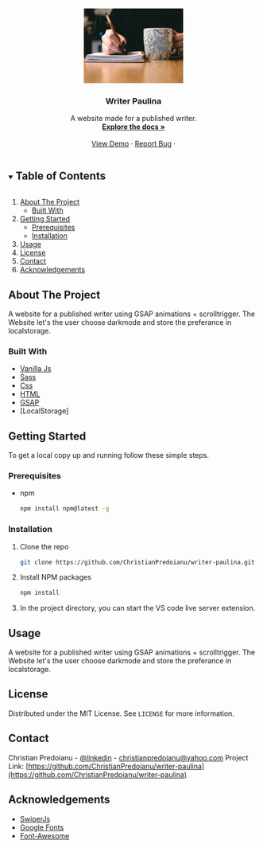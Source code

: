 <!-- PROJECT LOGO -->
<br />
<p align="center">
  <a href="https://github.com/ChristianPredoianu/writer-paulina">
    <img src="https://github.com/ChristianPredoianu/writer-paulina/blob/main/assets/parallax-img.jpg" alt="Logo" width="200" height="150">
  </a>

  <h3 align="center">Writer Paulina</h3>

  <p align="center">
   A website made for a published writer.
    <br />
    <a href="https://github.com/ChristianPredoianu/writer-paulina"><strong>Explore the docs »</strong></a>
    <br />
    <br />
    <a href="https://paulinany.se/">View Demo</a>
    ·
    <a href="https://github.com/ChristianPredoianu/writer-paulina/issues">Report Bug</a>
    ·
   
  </p>
</p>



<!-- TABLE OF CONTENTS -->
<details open="open">
  <summary><h2 style="display: inline-block">Table of Contents</h2></summary>
  <ol>
    <li>
      <a href="#about-the-project">About The Project</a>
      <ul>
        <li><a href="#built-with">Built With</a></li>
      </ul>
    </li>
    <li>
      <a href="#getting-started">Getting Started</a>
      <ul>
        <li><a href="#prerequisites">Prerequisites</a></li>
        <li><a href="#installation">Installation</a></li>
      </ul>
    </li>
    <li><a href="#usage">Usage</a></li>
    <li><a href="#license">License</a></li>
    <li><a href="#contact">Contact</a></li>
    <li><a href="#acknowledgements">Acknowledgements</a></li>
  </ol>
</details>



<!-- ABOUT THE PROJECT -->
## About The Project

A website for a published writer using GSAP animations + scrolltrigger. The Website let's the user choose darkmode and store the preferance in localstorage.

### Built With



* [Vanilla Js](https://developer.mozilla.org/en-US/docs/Web/JavaScript)
* [Sass](https://sass-lang.com/)
* [Css](https://www.w3.org/Style/CSS/Overview.en.html)
* [HTML](https://developer.mozilla.org/sv-SE/docs/Web/HTML)
* [GSAP](https://greensock.com/gsap/)
* [LocalStorage] 



<!-- GETTING STARTED -->
## Getting Started

To get a local copy up and running follow these simple steps.

### Prerequisites

* npm
  ```sh
  npm install npm@latest -g
  ```

### Installation

1. Clone the repo
   ```sh
   git clone https://github.com/ChristianPredoianu/writer-paulina.git
   ```
2. Install NPM packages
   ```sh
   npm install
   ```
   
3. In the project directory, you can start the VS code live server extension.
  


<!-- USAGE EXAMPLES -->
## Usage

A website for a published writer using GSAP animations + scrolltrigger. The Website let's the user choose darkmode and store the preferance in localstorage.



<!-- LICENSE -->
## License

Distributed under the MIT License. See `LICENSE` for more information.


<!-- CONTACT -->
## Contact

Christian Predoianu - [@linkedin](https://se.linkedin.com/in/christian-predoianu-369218157) - christianpredoianu@yahoo.com
Project Link: [https://github.com/ChristianPredoianu/writer-paulina](https://github.com/ChristianPredoianu/writer-paulina)



<!-- ACKNOWLEDGEMENTS -->
## Acknowledgements

* [SwiperJs](https://swiperjs.com/)
* [Google Fonts](https://fonts.google.com/)
* [Font-Awesome](https://fontawesome.com/)





<!-- MARKDOWN LINKS & IMAGES -->
<!-- https://www.markdownguide.org/basic-syntax/#reference-style-links -->
[contributors-shield]: https://img.shields.io/github/contributors/github_username/repo.svg?style=for-the-badge
[contributors-url]: https://github.com/github_username/repo/graphs/contributors
[forks-shield]: https://img.shields.io/github/forks/github_username/repo.svg?style=for-the-badge
[forks-url]: https://github.com/github_username/repo/network/members
[stars-shield]: https://img.shields.io/github/stars/github_username/repo.svg?style=for-the-badge
[stars-url]: https://github.com/github_username/repo/stargazers
[issues-shield]: https://img.shields.io/github/issues/github_username/repo.svg?style=for-the-badge
[issues-url]: https://github.com/github_username/repo/issues
[license-shield]: https://img.shields.io/github/license/github_username/repo.svg?style=for-the-badge
[license-url]: https://github.com/github_username/repo/blob/master/LICENSE.txt
[linkedin-shield]: https://img.shields.io/badge/-LinkedIn-black.svg?style=for-the-badge&logo=linkedin&colorB=555
[linkedin-url]: https://linkedin.com/in/github_username 
